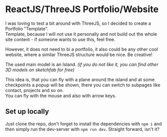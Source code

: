 # ReactJS/ThreeJS Portfolio/Website

I was loving to test a bit around with ThreeJS, so I decided to create a Portfolio "Template".\
Template, because I will not use it personally and not build out the whole site content - if someone wants to use this, feel free.

However, it does not need to bi a portfolio, it also could be any other cool website, where a similar ThreeJS structure would be nice. Be creative!

The used main model is an Island. _(if you do not like it, you can find other 3D models on sketchfab for free)_

This idea is, that you can fly with a plane around the island and at some checkpoints a popup will be shown, there you can switch to subpages like contact, projects and so on.\
You can fly with the mouse and also with arrow keys.

## Set up locally
Just clone the repo, don't forget to install the dependencies with `npm i` and then simply run the dev-server with `npm run dev`. Straight forward, isn't it?
